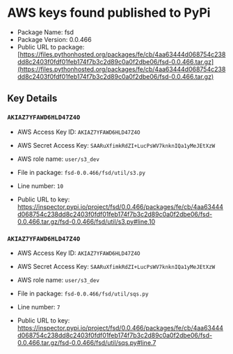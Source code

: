 # AWS keys found published to PyPi

* Package Name: fsd
* Package Version: 0.0.466
* Public URL to package: [https://files.pythonhosted.org/packages/fe/cb/4aa63444d068754c238dd8c2403f0fdf01feb174f7b3c2d89c0a0f2dbe06/fsd-0.0.466.tar.gz](https://files.pythonhosted.org/packages/fe/cb/4aa63444d068754c238dd8c2403f0fdf01feb174f7b3c2d89c0a0f2dbe06/fsd-0.0.466.tar.gz)

## Key Details

### `AKIAZ7YFAWD6HLD47Z4O`

* AWS Access Key ID: `AKIAZ7YFAWD6HLD47Z4O`
* AWS Secret Access Key: `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` 
* AWS role name: `user/s3_dev`
* File in package: `fsd-0.0.466/fsd/util/s3.py`
* Line number: `10`

* Public URL to key: https://inspector.pypi.io/project/fsd/0.0.466/packages/fe/cb/4aa63444d068754c238dd8c2403f0fdf01feb174f7b3c2d89c0a0f2dbe06/fsd-0.0.466.tar.gz/fsd-0.0.466/fsd/util/s3.py#line.10



### `AKIAZ7YFAWD6HLD47Z4O`

* AWS Access Key ID: `AKIAZ7YFAWD6HLD47Z4O`
* AWS Secret Access Key: `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` 
* AWS role name: `user/s3_dev`
* File in package: `fsd-0.0.466/fsd/util/sqs.py`
* Line number: `7`

* Public URL to key: https://inspector.pypi.io/project/fsd/0.0.466/packages/fe/cb/4aa63444d068754c238dd8c2403f0fdf01feb174f7b3c2d89c0a0f2dbe06/fsd-0.0.466.tar.gz/fsd-0.0.466/fsd/util/sqs.py#line.7


